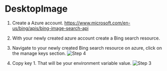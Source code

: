 # DesktopImage

 1.	Create a Azure account.
https://www.microsoft.com/en-us/bing/apis/bing-image-search-api

2.	With your newly created azure account create a Bing search resource.

3.	Navigate to your newly created Bing search resource on azure, click on the manage keys section.
![Step 4](https://user-images.githubusercontent.com/69220988/207700720-eb84db6f-a97a-4c1f-8fcc-1f351035f18d.png)

4.	Copy key 1. That will be your environment variable value.
![Step 3](https://user-images.githubusercontent.com/69220988/207700777-32341975-2643-4eca-8769-9ae12429ae63.png)

